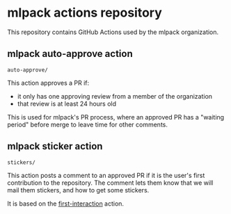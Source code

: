 # mlpack actions repository

This repository contains GitHub Actions used by the mlpack organization.

## mlpack auto-approve action

`auto-approve/`

This action approves a PR if:

- it only has one approving review from a member of the organization
- that review is at least 24 hours old

This is used for mlpack's PR process, where an approved PR has a "waiting
period" before merge to leave time for other comments.

## mlpack sticker action

`stickers/`

This action posts a comment to an approved PR if it is the user's first
contribution to the repository.  The comment lets them know that we will mail
them stickers, and how to get some stickers.

It is based on the
[first-interaction](https://github.com/actions/first-interaction) action.
